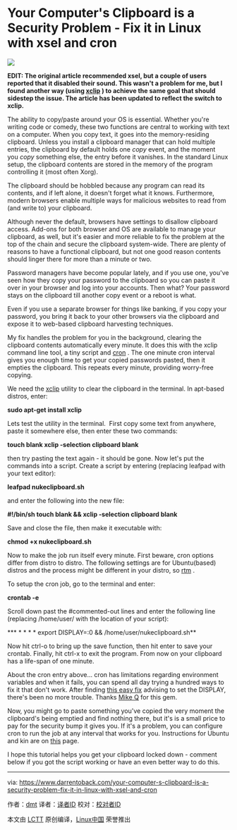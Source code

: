 Your Computer's Clipboard is a Security Problem - Fix it in Linux with xsel and cron
============================================================



 ![](https://irp-cdn.multiscreensite.com/58a25abc/dms3rep/multi/desktop/clip2-630x520.png) 


**EDIT: The original article recommended xsel, but a couple of users reported that it disabled their sound. This wasn't a problem for me, but I found another way (using [xclip][1] ) to achieve the same goal that should sidestep the issue. The article has been updated to reflect the switch to xclip.** 

The ability to copy/paste around your OS is essential. Whether you're writing code or comedy, these two functions are central to working with text on a computer. When you copy text, it goes into the memory-residing clipboard. Unless you install a clipboard manager that can hold multiple entries, the clipboard by default holds one _copy_ event, and the moment you _copy_ something else, the entry before it vanishes. In the standard Linux setup, the clipboard contents are stored in the memory of the program controlling it (most often Xorg).

The clipboard should be hobbled because any program can read its contents, and if left alone, it doesn't forget what it knows. Furthermore, modern browsers enable multiple ways for malicious websites to read from (and write to) your clipboard.

Although never the default, browsers have settings to disallow clipboard access. Add-ons for both browser and OS are available to manage your clipboard, as well, but it's easier and more reliable to fix the problem at the top of the chain and secure the clipboard system-wide. There are plenty of reasons to have a functional clipboard, but not one good reason contents should linger there for more than a minute or two.

Password managers have become popular lately, and if you use one, you've seen how they copy your password to the clipboard so you can paste it over in your browser and log into your accounts. Then what? Your password stays on the clipboard till another copy event or a reboot is what.

Even if you use a separate browser for things like banking, if you copy your password, you bring it back to your other browsers via the clipboard and expose it to web-based clipboard harvesting techniques.

My fix handles the problem for you in the background, clearing the clipboard contents automatically every minute. It does this with the xclip command line tool, a tiny script and [cron][2] . The one minute cron interval gives you enough time to get your copied passwords pasted, then it empties the clipboard. This repeats every minute, providing worry-free copying.

We need the [xclip][3] utility to clear the clipboard in the terminal. In apt-based distros, enter:

**sudo apt-get install xclip** 

Lets test the utility in the terminal.  First copy some text from anywhere, paste it somewhere else, then enter these two commands:

**touch blank
xclip -selection clipboard blank** 

then try pasting the text again - it should be gone. Now let's put the commands into a script. Create a script by entering (replacing leafpad with your text editor):

**leafpad nukeclipboard.sh** 

and enter the following into the new file:

**#!/bin/sh
touch blank && xclip -selection clipboard blank** 

Save and close the file, then make it executable with:

**chmod +x nukeclipboard.sh** 

Now to make the job run itself every minute. First beware, cron options differ from distro to distro. The following settings are for Ubuntu(based) distros and the process might be different in your distro, so [rtm][4] .

To setup the cron job, go to the terminal and enter:

**crontab -e** 

Scroll down past the #commented-out lines and enter the following line (replacing /home/user/ with the location of your script):

*** * * * * export DISPLAY=:0 && /home/user/nukeclipboard.sh** 

Now hit ctrl-o to bring up the save function, then hit enter to save your crontab. Finally, hit ctrl-x to exit the program. From now on your clipboard has a life-span of one minute.

About the cron entry above... cron has limitations regarding environment variables and when it fails, you can spend all day trying a hundred ways to fix it that don't work. After finding [this easy fix][5] advising to set the DISPLAY, there's been no more trouble. Thanks [Mike Q][6] for this gem.

Now, you might go to paste something you've copied the very moment the clipboard's being emptied and find nothing there, but it's is a small price to pay for the security bump it gives you. If it's a problem, you can configure cron to run the job at any interval that works for you. Instructions for Ubuntu and kin are on [this][7] page.

I hope this tutorial helps you get your clipboard locked down - comment below if you got the script working or have an even better way to do this.

--------------------------------------------------------------------------------

via: https://www.darrentoback.com/your-computer-s-clipboard-is-a-security-problem-fix-it-in-linux-with-xsel-and-cron

作者：[dmt][a]
译者：[译者ID](https://github.com/译者ID)
校对：[校对者ID](https://github.com/校对者ID)

本文由 [LCTT](https://github.com/LCTT/TranslateProject) 原创编译，[Linux中国](https://linux.cn/) 荣誉推出

[a]:https://www.darrentoback.com/about-me
[1]:https://github.com/astrand/xclip
[2]:https://en.wikipedia.org/wiki/Cron
[3]:https://github.com/astrand/xclip
[4]:https://en.wikipedia.org/wiki/Cron
[5]:https://stackoverflow.com/questions/14296911/when-linux-system-calls-scripts-some-commands-dont-work-cron-if-up-d/24070707#24070707
[6]:https://stackoverflow.com/users/1618630/mike-q
[7]:https://help.ubuntu.com/community/CronHowto
